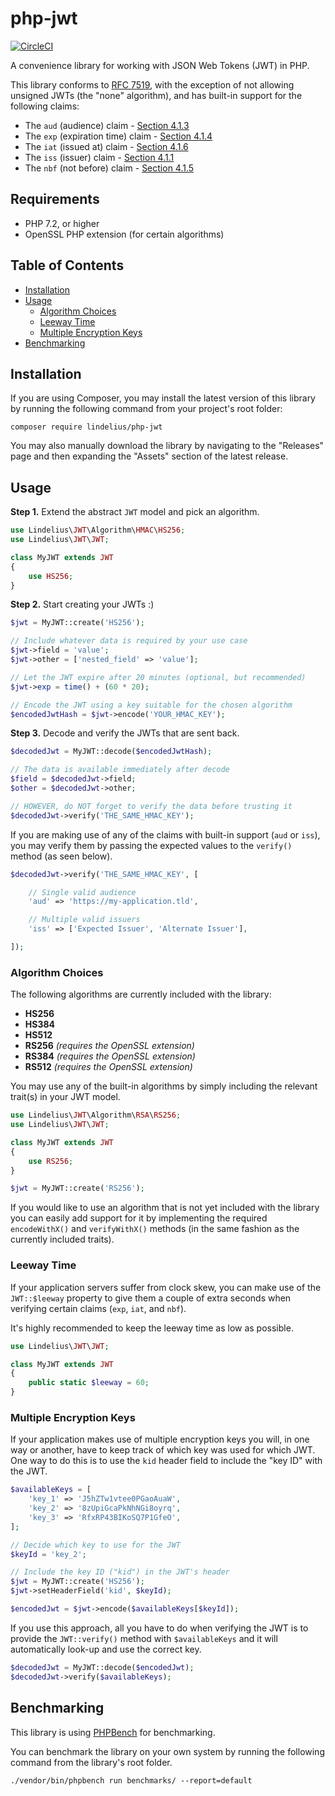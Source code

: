 # php-jwt

[![CircleCI](https://circleci.com/gh/lindelius/php-jwt.svg?style=shield)](https://circleci.com/gh/lindelius/php-jwt)

A convenience library for working with JSON Web Tokens (JWT) in PHP.

This library conforms to [RFC 7519](https://tools.ietf.org/html/rfc7519), with the exception of not allowing unsigned JWTs (the "none" algorithm), and has built-in support for the following claims:

- The `aud` (audience) claim - [Section 4.1.3](https://tools.ietf.org/html/rfc7519#section-4.1.3)
- The `exp` (expiration time) claim - [Section 4.1.4](https://tools.ietf.org/html/rfc7519#section-4.1.4)
- The `iat` (issued at) claim - [Section 4.1.6](https://tools.ietf.org/html/rfc7519#section-4.1.6)
- The `iss` (issuer) claim - [Section 4.1.1](https://tools.ietf.org/html/rfc7519#section-4.1.1)
- The `nbf` (not before) claim - [Section 4.1.5](https://tools.ietf.org/html/rfc7519#section-4.1.5)

## Requirements

- PHP 7.2, or higher
- OpenSSL PHP extension (for certain algorithms)

## Table of Contents

- [Installation](#installation)
- [Usage](#usage)
    - [Algorithm Choices](#algorithm-choices)
    - [Leeway Time](#leeway-time)
    - [Multiple Encryption Keys](#multiple-encryption-keys)
- [Benchmarking](#benchmarking)

## Installation

If you are using Composer, you may install the latest version of this library by running the following command from your project's root folder:

```
composer require lindelius/php-jwt
```

You may also manually download the library by navigating to the "Releases" page and then expanding the "Assets" section of the latest release.

## Usage

**Step 1.** Extend the abstract `JWT` model and pick an algorithm.

```php
use Lindelius\JWT\Algorithm\HMAC\HS256;
use Lindelius\JWT\JWT;

class MyJWT extends JWT
{
    use HS256;
}
```

**Step 2.** Start creating your JWTs :)

```php
$jwt = MyJWT::create('HS256');

// Include whatever data is required by your use case
$jwt->field = 'value';
$jwt->other = ['nested_field' => 'value'];

// Let the JWT expire after 20 minutes (optional, but recommended)
$jwt->exp = time() + (60 * 20);

// Encode the JWT using a key suitable for the chosen algorithm
$encodedJwtHash = $jwt->encode('YOUR_HMAC_KEY');
```

**Step 3.** Decode and verify the JWTs that are sent back.

```php
$decodedJwt = MyJWT::decode($encodedJwtHash);

// The data is available immediately after decode
$field = $decodedJwt->field;
$other = $decodedJwt->other;

// HOWEVER, do NOT forget to verify the data before trusting it
$decodedJwt->verify('THE_SAME_HMAC_KEY');
```

If you are making use of any of the claims with built-in support (`aud` or `iss`), you may verify them by passing the expected values to the `verify()` method (as seen below).

```php
$decodedJwt->verify('THE_SAME_HMAC_KEY', [

    // Single valid audience
    'aud' => 'https://my-application.tld',

    // Multiple valid issuers
    'iss' => ['Expected Issuer', 'Alternate Issuer'],

]); 
```

### Algorithm Choices

The following algorithms are currently included with the library:

- **HS256**
- **HS384**
- **HS512**
- **RS256** *(requires the OpenSSL extension)*
- **RS384** *(requires the OpenSSL extension)*
- **RS512** *(requires the OpenSSL extension)*

You may use any of the built-in algorithms by simply including the relevant trait(s) in your JWT model.

```php
use Lindelius\JWT\Algorithm\RSA\RS256;
use Lindelius\JWT\JWT;

class MyJWT extends JWT
{
    use RS256;
}

$jwt = MyJWT::create('RS256');
```

If you would like to use an algorithm that is not yet included with the library you can easily add support for it by implementing the required `encodeWithX()` and `verifyWithX()` methods (in the same fashion as the currently included traits).

### Leeway Time

If your application servers suffer from clock skew, you can make use of the `JWT::$leeway` property to give them a couple of extra seconds when verifying certain claims (`exp`, `iat`, and `nbf`).

It's highly recommended to keep the leeway time as low as possible.

```php
use Lindelius\JWT\JWT;

class MyJWT extends JWT
{
    public static $leeway = 60;
}
```

### Multiple Encryption Keys

If your application makes use of multiple encryption keys you will, in one way or another, have to keep track of which key was used for which JWT. One way to do this is to use the `kid` header field to include the "key ID" with the JWT.

```php
$availableKeys = [
    'key_1' => 'J5hZTw1vtee0PGaoAuaW',
    'key_2' => '8zUpiGcaPkNhNGi8oyrq',
    'key_3' => 'RfxRP43BIKoSQ7P1GfeO',
];

// Decide which key to use for the JWT
$keyId = 'key_2';

// Include the key ID ("kid") in the JWT's header
$jwt = MyJWT::create('HS256');
$jwt->setHeaderField('kid', $keyId);

$encodedJwt = $jwt->encode($availableKeys[$keyId]);
```

If you use this approach, all you have to do when verifying the JWT is to provide the `JWT::verify()` method with `$availableKeys` and it will automatically look-up and use the correct key.

```php
$decodedJwt = MyJWT::decode($encodedJwt);
$decodedJwt->verify($availableKeys);
```

## Benchmarking

This library is using [PHPBench](https://github.com/phpbench/phpbench) for benchmarking.

You can benchmark the library on your own system by running the following command from the library's root folder.

```
./vendor/bin/phpbench run benchmarks/ --report=default
```
